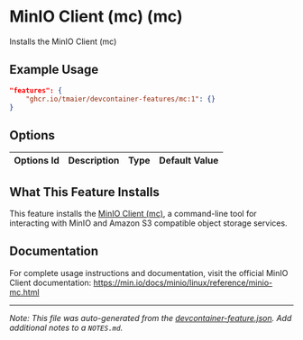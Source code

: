 
# MinIO Client (mc) (mc)

Installs the MinIO Client (mc)

## Example Usage

```json
"features": {
    "ghcr.io/tmaier/devcontainer-features/mc:1": {}
}
```

## Options

| Options Id | Description | Type | Default Value |
|-----|-----|-----|-----|


## What This Feature Installs

This feature installs the [MinIO Client (mc)](https://min.io/docs/minio/linux/reference/minio-mc.html), a command-line tool for interacting with MinIO and Amazon S3 compatible object storage services.

## Documentation

For complete usage instructions and documentation, visit the official MinIO Client documentation: https://min.io/docs/minio/linux/reference/minio-mc.html

---

_Note: This file was auto-generated from the [devcontainer-feature.json](https://github.com/tmaier/devcontainer-features/blob/main/src/mc/devcontainer-feature.json).  Add additional notes to a `NOTES.md`._
